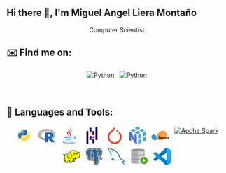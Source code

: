 ## Hi there 👋, I'm Miguel Angel Liera Montaño

<p align="center">
 <a> Computer Scientist </a>
</p>


## ✉️ Find me on:


<p align="center">
 <!--<a href="https://charalambosioannou.github.io/" target="_blank" rel="noopener noreferrer"> <img src="https://raw.githubusercontent.com/iconic/open-iconic/master/svg/globe.svg" alt="Python" height="40" style="vertical-align:top; margin:4px"> </a>-->
 <a href="https://www.linkedin.com/in/miguel-liera" target="_blank" rel="noopener noreferrer"> <img src="https://cdn.jsdelivr.net/npm/simple-icons@v3/icons/linkedin.svg" alt="Python" height="40" style="vertical-align:top; margin:4px"></a>
 <a href="mailto:miguelliera10@gmail.com"> <img src="https://cdn.jsdelivr.net/npm/simple-icons@v3/icons/gmail.svg" alt="Python" height="40" style="vertical-align:top; margin:4px"></a>
</p>

<br />

## 🧰 Languages and Tools:
<p align="center">
 <a href="https://www.python.org/" target="_blank" rel="noopener noreferrer"> <img src="https://raw.githubusercontent.com/github/explore/80688e429a7d4ef2fca1e82350fe8e3517d3494d/topics/python/python.png" alt="Python" height="40" style="vertical-align:top; margin:4px"></a>
 <a href="https://www.r-project.org/" target="_blank" rel="noopener noreferrer"> <img src="https://raw.githubusercontent.com/github/explore/80688e429a7d4ef2fca1e82350fe8e3517d3494d/topics/r/r.png" alt="R" height="40" style="vertical-align:top; margin:4px"></a>
 <a href="https://www.java.com/es/" target="_blank" rel="noopener noreferrer"> <img src="https://raw.githubusercontent.com/devicons/devicon/6910f0503efdd315c8f9b858234310c06e04d9c0/icons/java/java-original.svg" alt="R" height="40" style="vertical-align:top; margin:4px"></a>
 <a href="https://pandas.pydata.org/" target="_blank" rel="noopener noreferrer"><img src="https://raw.githubusercontent.com/devicons/devicon/6910f0503efdd315c8f9b858234310c06e04d9c0/icons/pandas/pandas-original.svg" alt="pandas" height="40" style="vertical-align:top; margin:4px"></a>
 <a href="https://pytorch.org/" target="_blank" rel="noopener noreferrer"><img src="https://raw.githubusercontent.com/devicons/devicon/6910f0503efdd315c8f9b858234310c06e04d9c0/icons/pytorch/pytorch-original.svg" alt="pytorch" height="40" style="vertical-align:top; margin:4px"></a>
 <a href="https://numpy.org/" target="_blank" rel="noopener noreferrer"><img src="https://raw.githubusercontent.com/devicons/devicon/6910f0503efdd315c8f9b858234310c06e04d9c0/icons/numpy/numpy-original.svg" alt="numpy" height="40" style="vertical-align:top; margin:4px"></a>
 <a href="https://scikit-learn.org/stable/" target="_blank" rel="noopener noreferrer"><img src="https://raw.githubusercontent.com/devicons/devicon/6910f0503efdd315c8f9b858234310c06e04d9c0/icons/scikitlearn/scikitlearn-original.svg" alt="scikitlearn" height="40" style="vertical-align:top; margin:4px"></a>
 <a href="https://spark.apache.org/" target="_blank" rel="noopener noreferrer"><img src="https://imgs.search.brave.com/0zOtsphGtxBtOdP66hDX4f_nP6KFww2eOwLPl_0ZdaY/rs:fit:860:0:0:0/g:ce/aHR0cHM6Ly9zdGF0/aWMuY2RubG9nby5j/b20vbG9nb3MvYS80/Mi9hcGFjaGUtc3Bh/cmsuc3Zn" alt="Apche Spark" height="40" style="vertical-align:top; margin:4px"></a>
 <a href="https://hadoop.apache.org/" target="_blank" rel="noopener noreferrer"><img src="https://raw.githubusercontent.com/devicons/devicon/6910f0503efdd315c8f9b858234310c06e04d9c0/icons/hadoop/hadoop-original.svg" alt="Apche Hadoop" height="40" style="vertical-align:top; margin:4px"></a>
 <a href="https://www.postgresql.org/" target="_blank" rel="noopener noreferrer"><img src="https://raw.githubusercontent.com/devicons/devicon/6910f0503efdd315c8f9b858234310c06e04d9c0/icons/postgresql/postgresql-original.svg" alt="PostgreSQL" height="40" style="vertical-align:top; margin:4px"></a>
 <a href="https://www.mysql.com/" target="_blank" rel="noopener noreferrer"><img src="https://raw.githubusercontent.com/devicons/devicon/6910f0503efdd315c8f9b858234310c06e04d9c0/icons/mysql/mysql-original.svg" alt="MySQL" height="40" style="vertical-align:top; margin:4px"></a>
<!--<a href="https://www.r-project.org/" target="_blank" rel="noopener noreferrer"><img src="https://raw.githubusercontent.com/devicons/devicon/6910f0503efdd315c8f9b858234310c06e04d9c0/icons/oracle/oracle-original.svg" alt="Oracle" height="40" style="vertical-align:top; margin:4px"></a>-->
 <a href="https://www.oracle.com/mx/database/sqldeveloper/" target="_blank" rel="noopener noreferrer"><img src="https://raw.githubusercontent.com/devicons/devicon/6910f0503efdd315c8f9b858234310c06e04d9c0/icons/sqldeveloper/sqldeveloper-original.svg" alt="SQLDeveloper" height="40" style="vertical-align:top; margin:4px"></a>
 <a href="https://code.visualstudio.com/" target="_blank" rel="noopener noreferrer"><img src="https://raw.githubusercontent.com/github/explore/80688e429a7d4ef2fca1e82350fe8e3517d3494d/topics/visual-studio-code/visual-studio-code.png" alt="VS Code" height="40" style="vertical-align:top; margin:4px"></a>
</p>

<!--
**MiguelAngelLiera/MiguelAngelLiera** is a ✨ _special_ ✨ repository because its `README.md` (this file) appears on your GitHub profile.

Here are some ideas to get you started:

- 🔭 I’m currently working on ...
- 🌱 I’m currently learning ...
- 👯 I’m looking to collaborate on ...
- 🤔 I’m looking for help with ...
- 💬 Ask me about ...
- 📫 How to reach me: ...
- 😄 Pronouns: ...
- ⚡ Fun fact: ...
-->

